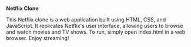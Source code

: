 **Netflix Clone**

This Netflix clone is a web application built using HTML, CSS, and JavaScript. It replicates Netflix's user interface, allowing users to browse and watch movies and TV shows. To run, simply open index.html in a web browser. Enjoy streaming!
